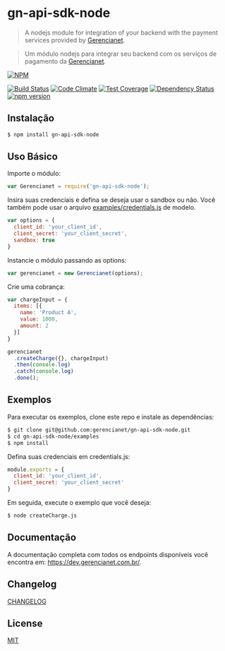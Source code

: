 # gn-api-sdk-node

> A nodejs module for integration of your backend with the payment services provided by [Gerencianet](http://gerencianet.com.br).

> Um módulo nodejs para integrar seu backend com os serviços de pagamento da [Gerencianet](http://gerencianet.com.br).

[![NPM](https://nodei.co/npm/gn-api-sdk-node.png?downloads=true&stars=true)](https://nodei.co/npm/gn-api-sdk-node/)

[![Build Status](https://travis-ci.org/gerencianet/gn-api-sdk-node.svg)](https://travis-ci.org/gerencianet/gn-api-sdk-node)
[![Code Climate](https://codeclimate.com/github/gerencianet/gn-api-sdk-node/badges/gpa.svg)](https://codeclimate.com/github/gerencianet/gn-api-sdk-node)
[![Test Coverage](https://codeclimate.com/github/gerencianet/gn-api-sdk-node/badges/coverage.svg)](https://codeclimate.com/github/gerencianet/gn-api-sdk-node/coverage)
[![Dependency Status](https://david-dm.org/gerencianet/gn-api-sdk-node.svg)](https://david-dm.org/gerencianet/gn-api-sdk-node)
[![npm version](https://badge.fury.io/js/gn-api-sdk-node.svg)](http://badge.fury.io/js/gn-api-sdk-node)


## Instalação

```bash
$ npm install gn-api-sdk-node
```

## Uso Básico

Importe o módulo:

```js
var Gerencianet = require('gn-api-sdk-node');
```

Insira suas credenciais e defina se deseja usar o sandbox ou não.
Você também pode usar o arquivo [examples/credentials.js](examples/credentials.js) de modelo.
```js
var options = {
  client_id: 'your_client_id',
  client_secret: 'your_client_secret',
  sandbox: true
}
```

Instancie o módulo passando as options:

```js
var gerencianet = new Gerencianet(options);
```

Crie uma cobrança:

```js
var chargeInput = {
  items: [{
    name: 'Product A',
    value: 1000,
    amount: 2
  }]
}

gerencianet
  .createCharge({}, chargeInput)
  .then(console.log)
  .catch(console.log)
  .done();
```

## Exemplos

Para executar os exemplos, clone este repo e instale as dependências:

```bash
$ git clone git@github.com:gerencianet/gn-api-sdk-node.git
$ cd gn-api-sdk-node/examples
$ npm install
```

Defina suas credenciais em credentials.js:

```js
module.exports = {
  client_id: 'your_client_id',
  client_secret: 'your_client_secret'
}
```

Em seguida, execute o exemplo que você deseja:

```bash
$ node createCharge.js
```


## Documentação

A documentação completa com todos os endpoints disponíveis você encontra em: https://dev.gerencianet.com.br/.

## Changelog

[CHANGELOG](https://github.com/gerencianet/gn-api-sdk-node/tree/master/CHANGELOG.md)

## License

[MIT](LICENSE)
